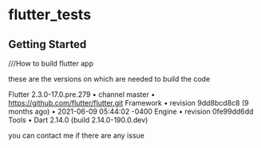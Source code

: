 # flutter_tests
## Getting Started

///How to build flutter app

these are the versions on which are needed to build the code

Flutter 2.3.0-17.0.pre.279 • channel master • https://github.com/flutter/flutter.git
Framework • revision 9dd8bcd8c8 (9 months ago) • 2021-06-09 05:44:02 -0400
Engine • revision 0fe99dd6dd
Tools • Dart 2.14.0 (build 2.14.0-190.0.dev)

you can contact me if there are any issue

